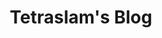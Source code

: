 ---
title: Tetraslam's Blog
nav:
  - site: https://tetraslam.world
  - about: https://blog.tetraslam.world/hello
  - github: https://github.com/Tetraslam
  - twitter: https://twitter.com/Tetraslam
  - resume: https://read.cv/tetraslam
image: https://tetraslam.world/img/me.png
card: summary_large_image # or summary_large_image
favicon: https://tetraslam.world//img/tetraslamworld%20favicon.png
---